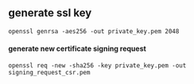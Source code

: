 ## generate ssl key

```shell
openssl genrsa -aes256 -out private_key.pem 2048
```

#### generate new certificate signing request

```shell
openssl req -new -sha256 -key private_key.pem -out signing_request_csr.pem
```



